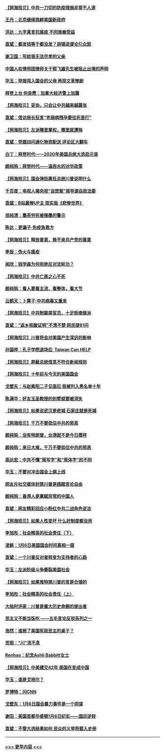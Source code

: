 #### [【网海拾贝】中共一刀切的防疫措施非常不人道](../pages/nsc993/n12724879.md?t=02021701) 
#### [王丹：北京继续挑衅美国新政府](../pages/nsc993/n12722456.md?t=02021701) 
#### [洪达：九字真言抗瘟疫 不同族裔受益](../pages/nsc993/n12722448.md?t=02021701) 
#### [袁斌：都发钱等于都没发？胡锡进谬论引众怒](../pages/nsc993/n12722393.md?t=02021701) 
#### [谢卫国：写给我无法尽孝的父亲](../pages/nsc993/n12720325.md?t=02021701) 
#### [中国人权律师团律师关于郭飞雄先生被阻止出境的声明](../pages/nsc993/n12720203.md?t=02021701) 
#### [华玉：举报闯入国会的父母 再现文革惨剧](../pages/nsc993/n12719070.md?t=02021701) 
#### [拜登上台 何良懋：加拿大经济雪上加霜](../pages/nsc993/n12718943.md?t=02021701) 
#### [【网海拾贝】妥协，只会让中共越来越嚣张](../pages/nsc993/n12717392.md?t=02021701) 
#### [袁斌：信访局长狂言“老弱病残孕要往死里打”](../pages/nsc993/n12717343.md?t=02021701) 
#### [【网海拾贝】左派哪里掌权，哪里就遭殃](../pages/nsc993/n12715009.md?t=02021701) 
#### [袁斌：党媒四问通化物资配送 评论区大翻车](../pages/nsc993/n12714950.md?t=02021701) 
#### [白丁：拜登时代——2020年美国总统大选启示录](../pages/nsc993/n12714920.md?t=02021701) 
#### [颜纯钩：拜登时代——温吞水的对华政策](../pages/nsc993/n12713245.md?t=02021701) 
#### [【网海拾贝】国会弹劾离任总统川普说明什么](../pages/nsc993/n12712816.md?t=02021701) 
#### [千百度：电视人揭央视“自焚案”报导源自政法委](../pages/nsc993/n12709760.md?t=02021701) 
#### [袁斌：B站最惨UP主 现实版《悲惨世界》](../pages/nsc993/n12709686.md?t=02021701) 
#### [郑纯清：墨茶穷死被搽墨的警示](../pages/nsc993/n12709262.md?t=02021701) 
#### [陈达：更漏子·免疫急救方](../pages/nsc993/n12709244.md?t=02021701) 
#### [【网海拾贝】释放善意，换不来共产党的善意](../pages/nsc993/n12708361.md?t=02021701) 
#### [李辰：伪火与瘟疫](../pages/nsc993/n12707981.md?t=02021701) 
#### [闻欣：钱学森为何拒绝反对法轮功？](../pages/nsc993/n12707407.md?t=02021701) 
#### [【网海拾贝】中共亡美之心不死](../pages/nsc993/n12707621.md?t=02021701) 
#### [颜纯钩：看人要看主流，看整体，看大节](../pages/nsc993/n12707536.md?t=02021701) 
#### [云鹤天：卜算子‧中共病毒又重来](../pages/nsc993/n12707408.md?t=02021701) 
#### [【网海拾贝】中共制裁美官员，十足街痞做派](../pages/nsc993/n12705115.md?t=02021701) 
#### [袁斌：“返乡核酸证明”不清不楚 网民提81问](../pages/nsc993/n12704982.md?t=02021701) 
#### [【网海拾贝】川普将会对美国产生深远的影响](../pages/nsc993/n12703045.md?t=02021701) 
#### [孙国祥：孔子学院退场后  Taiwan Can HELP](../pages/nsc993/n12702430.md?t=02021701) 
#### [【网海拾贝】屏蔽总统信息不符合新闻规则](../pages/nsc993/n12699998.md?t=02021701) 
#### [【网海拾贝】十年前与今天的美国国会](../pages/nsc993/n12696993.md?t=02021701) 
#### [戈壁东：与赵紫阳二子见面后 我被列入黑名单十年](../pages/nsc993/n12696215.md?t=02021701) 
#### [陈满华：好友玉圣教授的别墅就要被消失](../pages/nsc993/n12695411.md?t=02021701) 
#### [【网海拾贝】如果说武汉是悲城 石家庄就是死城](../pages/nsc993/n12694589.md?t=02021701) 
#### [【网海拾贝】千万不要低估中共的邪恶](../pages/nsc993/n12692771.md?t=02021701) 
#### [颜纯钩：没有特朗普，台港就不是今日模样](../pages/nsc993/n12692678.md?t=02021701) 
#### [颜纯钩：来日大难，千万不要低估中共的邪恶](../pages/nsc993/n12692080.md?t=02021701) 
#### [高达宏：中共不懂“简写字”和“简体字”的不同](../pages/nsc993/n12692068.md?t=02021701) 
#### [华玉：不要对冲击国会上纲上线](../pages/nsc993/n12689948.md?t=02021701) 
#### [网友斥社交媒体封禁川普是践踏言论自由](../pages/nsc993/n12687482.md?t=02021701) 
#### [颜纯钩：香港人是禀赋异常的中国人](../pages/nsc993/n12685142.md?t=02021701) 
#### [袁斌：网友精彩回应小粉红中共二战角色说法](../pages/nsc993/n12684994.md?t=02021701) 
#### [【网海拾贝】如果人性变坏 什么好制度都没用](../pages/nsc993/n12683000.md?t=02021701) 
#### [李旭彤：社会精英的社会责任（下）](../pages/nsc993/n12680604.md?t=02021701) 
#### [凌稣：1月6日美国国会时间真相一窥](../pages/nsc993/n12682780.md?t=02021701) 
#### [袁斌：一个川普反对者转变为支持者的心路](../pages/nsc993/n12682700.md?t=02021701) 
#### [华玉：左派阶级斗争撕裂美国社会](../pages/nsc993/n12681226.md?t=02021701) 
#### [【网海拾贝】如果推特禁川普的言是合理的](../pages/nsc993/n12681232.md?t=02021701) 
#### [李旭彤：社会精英的社会责任（上）](../pages/nsc993/n12680501.md?t=02021701) 
#### [大陆时评家：川普是重大历史命题的提出者](../pages/nsc993/n12679904.md?t=02021701) 
#### [民主又不能当饭吃 ——五毛言论反驳系列之一](../pages/nsc993/n12679877.md?t=02021701) 
#### [浩然：谁掀了美国宪政民主的桌子？](../pages/nsc993/n12679850.md?t=02021701) 
#### [苦胆：“川”流不息](../pages/nsc993/n12678388.md?t=02021701) 
#### [Renhao：纪念Ashli Babbitt女士](../pages/nsc993/n12678359.md?t=02021701) 
#### [【网海拾贝】中美建交42年 美国在变成中国](../pages/nsc993/n12678324.md?t=02021701) 
#### [华玉：谁是戈培尔？](../pages/nsc993/n12677515.md?t=02021701) 
#### [罗博特：问CNN](../pages/nsc993/n12677172.md?t=02021701) 
#### [戈壁东：1月6日国会暴力事件是一个阴谋](../pages/nsc993/n12674639.md?t=02021701) 
#### [谢田：美国首都华盛顿1月6日纪实——国运逆转](../pages/nsc993/n12673190.md?t=02021701) 
#### [袁斌：不管大选结果如何 民众的义举将载入史册](../pages/nsc993/n12672787.md?t=02021701) 

----
#### [ >>> 更早内容 <<< ](../indexes/nsc993-earlier.md)
